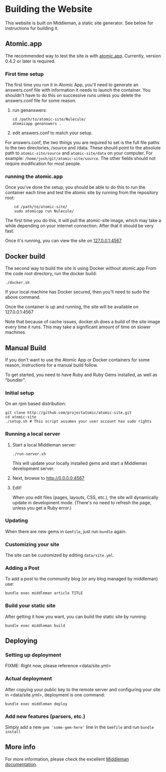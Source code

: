# Building the Website

This website is built on Middleman, a static site generator. See below for
instructions for building it.

## Atomic.app

The recommended way to test the site is with [atomic.app](https://github.com/projectatomic/atomicapp).  Currently,
version 0.4.2 or later is required.

### First time setup

The first time you run it in Atomic App, you'll need to generate an answers.conf
file with information it needs to launch the container.  You shouldn't have to
do this on successive runs unless you delete the answers.conf file for some
reason.

1. run genanswers:

   ```
   cd /path/to/atomic-site/Nulecule/
   atomicapp genanswers .
   ```

2. edit answers.conf to match your setup.

For answers.conf, the two things you are required to set is the full file paths
to the two directories, /source and /data.  These should point to the absolute path to `atomic-site/source` and `atomic-site/data` on your computer.  For example: `/home/josh/git/atomic-site/source`. The other fields should not require
modification for most people.

### running the atomic.app

Once you've done the setup, you should be able to do this to run the container
each time and test the atomic site by running from the repository root:

```
    cd /path/to/atomic-site/
    sudo atomicpp run Nulecule/
```

The first time you do this, it will pull the atomic-site image, which may take
a while depending on your internet connection.  After that it should be very fast.

Once it's running, you can view the site on [127.0.0.1:4567](http://127.0.0.1:4567)

## Docker build

The second way to build the site is using Docker without atomic.app  From the code
root directory, run the docker build:

```
./docker.sh
```

If your local machine has Docker secured, then you'll need to sudo the above command.

Once the container is up and running, the site will be available on 127.0.0.1:4567

Note that because of cache issues, docker.sh does a build of the site image every
time it runs. This may take a significant amount of time on slower machines.


## Manual Build

If you don't want to use the Atomic App or Docker containers for some reason,
instructions for a manual build follow.

To get started, you need to have Ruby and Ruby Gems installed, as well
as "bundler".


### Initial setup

On an rpm based distribution:

```
git clone http://github.com/projectatomic/atomic-site.git
cd atomic-site
./setup.sh # This script assumes your user account has sudo rights
```


### Running a local server

1. Start a local Middleman server:

   `./run-server.sh`

   This will update your locally installed gems and start a Middleman
   development server.

2. Next, browse to <http://0.0.0.0:4567>

3. Edit!

   When you edit files (pages, layouts, CSS, etc.), the site will
   dynamically update in development mode. (There's no need to refresh
   the page, unless you get a Ruby error.)


### Updating

When there are new gems in `Gemfile`, just run `bundle` again.


### Customizing your site

The site can be customized by editing `data/site.yml`.


### Adding a Post

To add a post to the community blog (or any blog managed by middleman) use:

```
bundle exec middleman article TITLE
```


### Build your static site

After getting it how you want, you can build the static site by running:

`bundle exec middleman build`


## Deploying

### Setting up deployment

FIXME: Right now, please reference <data/site.yml>

### Actual deployment

After copying your public key to the remote server and configuring your
site in <data/site.yml>, deployment is one command:

```
bundle exec middleman deploy
```


### Add new features (parsers, etc.)

Simply add a new `gem 'some-gem-here'` line in the `Gemfile` and run
`bundle install`


## More info

For more information, please check the excellent
[Middleman documentation](https://middlemanapp.com/basics/install/).
